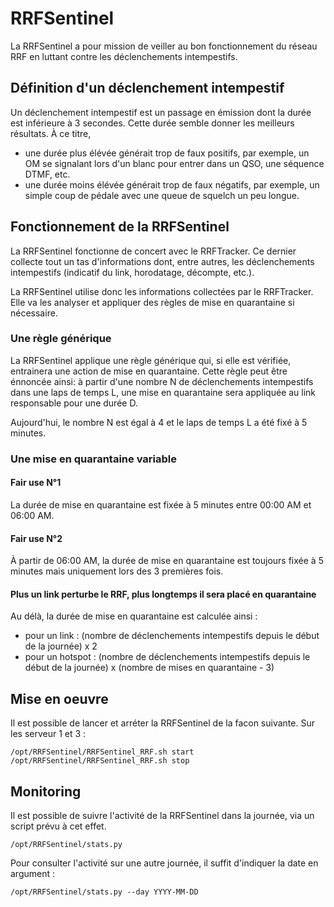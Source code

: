 # RRFSentinel
La RRFSentinel a pour mission de veiller au bon fonctionnement du réseau RRF en luttant contre les déclenchements intempestifs.

## Définition d'un déclenchement intempestif

Un déclenchement intempestif est un passage en émission dont la durée est inférieure à 3 secondes. Cette durée semble donner les meilleurs résultats. À ce titre,

- une durée plus élévée générait trop de faux positifs, par exemple, un OM se signalant lors d'un blanc pour entrer dans un QSO, une séquence DTMF, etc.
- une durée moins élévée générait trop de faux négatifs, par exemple, un simple coup de pédale avec une queue de squelch un peu longue.

## Fonctionnement de la RRFSentinel

La RRFSentinel fonctionne de concert avec le RRFTracker. Ce dernier collecte tout un tas d'informations dont, entre autres, les déclenchements intempestifs (indicatif du link, horodatage, décompte, etc.).

La RRFSentinel utilise donc les informations collectées par le RRFTracker. Elle va les analyser et appliquer des règles de mise en quarantaine si nécessaire.

### Une règle générique

La RRFSentinel applique une règle générique qui, si elle est vérifiée, entrainera une action de mise en quarantaine. Cette règle peut être énnoncée ainsi: à partir d'une nombre N de déclenchements intempestifs dans une laps de temps L, une mise en quarantaine sera appliquée au link responsable pour une durée D.

Aujourd'hui, le nombre N est égal à 4 et le laps de temps L a été fixé à 5 minutes.

### Une mise en quarantaine variable

#### Fair use N°1

La durée de mise en quarantaine est fixée à 5 minutes entre 00:00 AM et 06:00 AM. 

#### Fair use N°2

À partir de 06:00 AM, la durée de mise en quarantaine est toujours fixée à 5 minutes mais uniquement lors des 3 premières fois.

#### Plus un link perturbe le RRF, plus longtemps il sera placé en quarantaine

Au délà, la durée de mise en quarantaine est calculée ainsi :

- pour un link : (nombre de déclenchements intempestifs depuis le début de la journée) x 2
- pour un hotspot : (nombre de déclenchements intempestifs depuis le début de la journée) x (nombre de mises en quarantaine - 3)

## Mise en oeuvre

Il est possible de lancer et arréter la RRFSentinel de la facon suivante. Sur les serveur 1 et 3 :

```
/opt/RRFSentinel/RRFSentinel_RRF.sh start
/opt/RRFSentinel/RRFSentinel_RRF.sh stop
```

## Monitoring

Il est possible de suivre l'activité de la RRFSentinel dans la journée, via un script prévu à cet effet.

```
/opt/RRFSentinel/stats.py
```

Pour consulter l'activité sur une autre journée, il suffit d'indiquer la date en argument :

```
/opt/RRFSentinel/stats.py --day YYYY-MM-DD
```